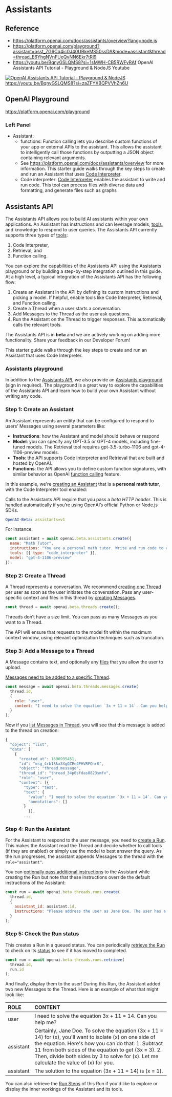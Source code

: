 # Assistants 

## Reference

* <https://platform.openai.com/docs/assistants/overview?lang=node.js>
* <https://platform.openai.com/playground?assistant=asst_ZG6Cq4ic0J40UBkeMS50ssDA&mode=assistant&thread=thread_E6YhgNVnFUeQvNN6Ekr7tRl9>
* <https://youtu.be/BqnyGSLQMS8?si=1sMWH-CB5RWFyRAf> OpenAI Assistants API Tutorial - Playground & NodeJS Youtube

[![OpenAI Assistants API Tutorial - Playground & NodeJS](https://img.youtube.com/vi/si=zaZFYXBQPVVhZn6U/maxresdefault.jpg)](https://youtu.be/BqnyGSLQMS8?si=zaZFYXBQPVVhZn6U)
https://youtu.be/BqnyGSLQMS8?si=zaZFYXBQPVVhZn6U

## OpenAI Playground

<https://platform.openai.com/playground>

### Left Panel

- Assistant:
  - functions: Function calling lets you describe custom functions of your app or external APIs to the assistant. This allows the assistant to intelligently call those functions by outputting a JSON object containing relevant arguments. 
  - See <https://platform.openai.com/docs/assistants/overview> for more information. This starter guide walks through the key steps to create and run an Assistant that uses [Code Interpreter](https://platform.openai.com/docs/assistants/tools/code-interpreter).
  - Code interpreter: [Code Interpreter](https://platform.openai.com/docs/assistants/tools/code-interpreter) enables the assistant to write and run code. This tool can process files with diverse data and formatting, and generate files such as graphs

## Assistants API

The Assistants API allows you to build AI assistants within your own applications. An Assistant has instructions and can leverage models, [tools](https://platform.openai.com/docs/assistants/tools), and knowledge to respond to user queries. The Assistants API currently supports three types of [tools](https://platform.openai.com/docs/assistants/tools): 

1. Code Interpreter, 
2. Retrieval, and 
3. Function calling. 

You can explore the capabilities of the Assistants API using the Assistants playground or by building a step-by-step integration outlined in this guide. At a high level, a typical integration of the Assistants API has the following flow:

1. Create an Assistant in the API by defining its custom instructions and picking a model. If helpful, enable tools like Code Interpreter, Retrieval, and Function calling.
2. Create a Thread when a user starts a conversation.
3. Add Messages to the Thread as the user ask questions.
4. Run the Assistant on the Thread to trigger responses. This automatically calls the relevant tools.

The Assistants API is in **beta** and we are actively working on adding more functionality. Share your feedback in our Developer Forum!

This starter guide walks through the key steps to create and run an Assistant that uses Code Interpreter.


### Assistants playground

In addition to the [Assistants API](https://platform.openai.com/docs/api-reference/assistants), we also provide an [Assistants playground](https://platform.openai.com/playground?mode=assistant) (sign in required). The playground is a great way to explore the capabilities of the Assistants API and learn how to build your own Assistant without writing any code.

### Step 1: Create an Assistant

An Assistant represents an entity that can be configured to respond to users’ Messages using several parameters like:

- **Instructions**: how the Assistant and model should behave or respond
- **Model**: you can specify any GPT-3.5 or GPT-4 models, including fine-tuned models. The Retrieval tool requires gpt-3.5-turbo-1106 and gpt-4-1106-preview models.
- **Tools**: the API supports Code Interpreter and Retrieval that are built and hosted by OpenAI.
- **Functions**: the API allows you to define custom function signatures, with similar behavior as OpenAI [function calling](https://platform.openai.com/docs/guides/function-calling) feature.

In this example, we're [creating an Assistant](https://platform.openai.com/docs/api-reference/assistants/createAssistant) that is a **personal math tutor**, with the Code Interpreter tool enabled:

Calls to the Assistants API require that you pass a *beta HTTP header*. This is handled automatically if you’re using OpenAI’s official Python or Node.js SDKs.

```yml
OpenAI-Beta: assistants=v1
```

For instance:

```js 
const assistant = await openai.beta.assistants.create({
  name: "Math Tutor",
  instructions: "You are a personal math tutor. Write and run code to answer math questions.",
  tools: [{ type: "code_interpreter" }],
  model: "gpt-4-1106-preview"
});
```

### Step 2: Create a Thread

A Thread represents a conversation. We recommend [creating one Thread](https://platform.openai.com/docs/api-reference/threads/createThread) per user as soon as the user initiates the conversation. Pass any user-specific context and files in this thread by [creating Messages](https://platform.openai.com/docs/api-reference/messages/createMessage).

```js
const thread = await openai.beta.threads.create();
```

Threads don’t have a size limit. You can pass as many Messages as you want to a Thread. 

The API will ensure that requests to the model fit within the maximum context window, 
using relevant optimization techniques such as truncation.

### Step 3: Add a Message to a Thread

A Message contains text, and optionally any [files](https://platform.openai.com/docs/assistants/tools/supported-files) that you allow the user to upload. 

[Messages need to be added to a specific Thread](https://platform.openai.com/docs/api-reference/messages/createMessage). 

```js
const message = await openai.beta.threads.messages.create(
  thread.id,
  {
    role: "user",
    content: "I need to solve the equation `3x + 11 = 14`. Can you help me?"
  }
);
```

Now if you [list Messages in Thread](https://platform.openai.com/docs/api-reference/messages/listMessages), 
you will see that this message is added to the thread on creation:

```js
{
  "object": "list",
  "data": [
    {
      "created_at": 1696995451,
      "id": "msg_4rb1Skx3XgQZEe4PHVRFQhr0",
      "object": "thread.message",
      "thread_id": "thread_34p0sfdas0823smfv",
      "role": "user",
      "content": [{
        "type": "text",
        "text": {
          "value": "I need to solve the equation `3x + 11 = 14`. Can you help me?",
          "annotations": []
        }
          }],
        ...
```

### Step 4: Run the Assistant

For the Assistant to respond to the user message, you need to [create a Run](https://platform.openai.com/docs/api-reference/runs/createRun). This makes the Assistant read the Thread and decide whether to call tools (if they are enabled) or simply use the model to best answer the query. As the run progresses, the assistant appends Messages to the thread with the `role="assistant"`.

You can [optionally pass additional instructions](https://platform.openai.com/docs/api-reference/runs/createRun#runs-createrun-instructions) to the Assistant while creating the Run but note that these instructions override the default instructions of the Assistant:

```js
const run = await openai.beta.threads.runs.create(
  thread.id,
  { 
    assistant_id: assistant.id,
    instructions: "Please address the user as Jane Doe. The user has a premium account."
  }
);
```

### Step 5: Check the Run status

This creates a Run in a queued status. You can periodically [retrieve the Run](https://platform.openai.com/docs/api-reference/runs/getRun) to check on its [status](https://platform.openai.com/docs/assistants/how-it-works/run-lifecycle) to see if it has moved to completed.

```js
const run = await openai.beta.threads.runs.retrieve(
  thread.id,
  run.id
);
```

And finally, display them to the user! 
During this Run, the Assistant added two new Messages to the Thread. Here is an example of what that might look like:


|ROLE |	CONTENT |
|:-----|:-------- |
|user | I need to solve the equation 3x + 11 = 14. Can you help me? |
assistant | Certainly, Jane Doe. To solve the equation (3x + 11 = 14) for (x), you'll want to isolate (x) on one side of the equation. Here's how you can do that: 1. Subtract 11 from both sides of the equation to get (3x = 3). 2. Then, divide both sides by 3 to solve for (x). Let me calculate the value of (x) for you. 
| assistant | The solution to the equation (3x + 11 = 14) is (x = 1).|


You can also retrieve the [Run Steps](https://platform.openai.com/docs/api-reference/runs/listRunSteps) of this Run if you'd like to explore or display the inner workings of the Assistant and its tools.